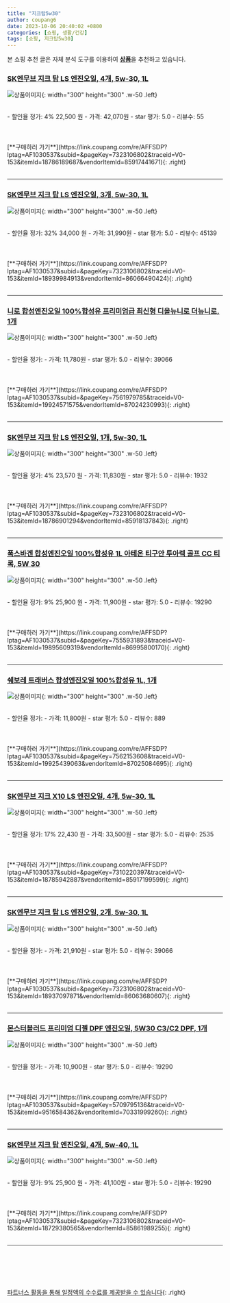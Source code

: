 ```yaml
---
title: "지크탑5w30"
author: coupang6
date: 2023-10-06 20:40:02 +0800
categories: [쇼핑, 생활/건강]
tags: [쇼핑, 지크탑5w30]
---
```


본 쇼핑 추천 글은 자체 분석 도구를 이용하여 [**상품**](https://link.coupang.com/a/bao1ui)을 추천하고 있습니다.

### [SK엔무브 지크 탑 LS 엔진오일, 4개, 5w-30, 1L](https://link.coupang.com/re/AFFSDP?lptag=AF1030537&subid=&pageKey=7323106802&traceid=V0-153&itemId=18786189687&vendorItemId=85917441671)

![상품이미지](https://thumbnail9.coupangcdn.com/thumbnails/remote/230x230ex/image/retail/images/2023/05/09/17/1/e3c4bf7c-4c23-4e3f-a4d6-5d84f21ea8ea.jpg){: width="300" height="300" .w-50 .left}


<br>
- 할인율 정가: 4%  22,500   원
- 가격: 42,070원
- star 평가: 5.0
- 리뷰수: 55
<br>
<br>
<br>
<br>
[**구매하러 가기**](https://link.coupang.com/re/AFFSDP?lptag=AF1030537&subid=&pageKey=7323106802&traceid=V0-153&itemId=18786189687&vendorItemId=85917441671){: .right}
<br>
<br>

---

### [SK엔무브 지크 탑 LS 엔진오일, 3개, 5w-30, 1L](https://link.coupang.com/re/AFFSDP?lptag=AF1030537&subid=&pageKey=7323106802&traceid=V0-153&itemId=18939984913&vendorItemId=86066490424)

![상품이미지](https://thumbnail6.coupangcdn.com/thumbnails/remote/230x230ex/image/retail/images/292283600144440-bce0c279-ce65-464e-a1d7-9e01885f8e2f.jpg){: width="300" height="300" .w-50 .left}


<br>
- 할인율 정가: 32%  34,000   원
- 가격: 31,990원
- star 평가: 5.0
- 리뷰수: 45139
<br>
<br>
<br>
<br>
[**구매하러 가기**](https://link.coupang.com/re/AFFSDP?lptag=AF1030537&subid=&pageKey=7323106802&traceid=V0-153&itemId=18939984913&vendorItemId=86066490424){: .right}
<br>
<br>

---

### [니로 합성엔진오일 100%합성유 프리미엄급 최신형 디올뉴니로 더뉴니로, 1개](https://link.coupang.com/re/AFFSDP?lptag=AF1030537&subid=&pageKey=7561979785&traceid=V0-153&itemId=19924571575&vendorItemId=87024230993)

![상품이미지](https://thumbnail10.coupangcdn.com/thumbnails/remote/230x230ex/image/vendor_inventory/c92f/00cbcb2d40e02944b9a20d6a4bb64e395340a5549e45b2f442e046717898.jpg){: width="300" height="300" .w-50 .left}


<br>
- 할인율 정가: 
- 가격: 11,780원
- star 평가: 5.0
- 리뷰수: 39066
<br>
<br>
<br>
<br>
[**구매하러 가기**](https://link.coupang.com/re/AFFSDP?lptag=AF1030537&subid=&pageKey=7561979785&traceid=V0-153&itemId=19924571575&vendorItemId=87024230993){: .right}
<br>
<br>

---

### [SK엔무브 지크 탑 LS 엔진오일, 1개, 5w-30, 1L](https://link.coupang.com/re/AFFSDP?lptag=AF1030537&subid=&pageKey=7323106802&traceid=V0-153&itemId=18786901294&vendorItemId=85918137843)

![상품이미지](https://thumbnail8.coupangcdn.com/thumbnails/remote/230x230ex/image/retail/images/2023/05/09/18/9/aa4e1aab-571e-4109-bbc1-cb6353843c71.png){: width="300" height="300" .w-50 .left}


<br>
- 할인율 정가: 4%  23,570   원
- 가격: 11,830원
- star 평가: 5.0
- 리뷰수: 1932
<br>
<br>
<br>
<br>
[**구매하러 가기**](https://link.coupang.com/re/AFFSDP?lptag=AF1030537&subid=&pageKey=7323106802&traceid=V0-153&itemId=18786901294&vendorItemId=85918137843){: .right}
<br>
<br>

---

### [폭스바겐 합성엔진오일 100%합성유 1L 아테온 티구안 투아렉 골프 CC 티록, 5W 30](https://link.coupang.com/re/AFFSDP?lptag=AF1030537&subid=&pageKey=7555931893&traceid=V0-153&itemId=19895609319&vendorItemId=86995800170)

![상품이미지](https://thumbnail8.coupangcdn.com/thumbnails/remote/230x230ex/image/vendor_inventory/c377/4e0b7f74d00f743d684743ab40f3479fcb34c6fdbdd03d04b1bdf1c7121c.jpg){: width="300" height="300" .w-50 .left}


<br>
- 할인율 정가: 9%  25,900   원
- 가격: 11,900원
- star 평가: 5.0
- 리뷰수: 19290
<br>
<br>
<br>
<br>
[**구매하러 가기**](https://link.coupang.com/re/AFFSDP?lptag=AF1030537&subid=&pageKey=7555931893&traceid=V0-153&itemId=19895609319&vendorItemId=86995800170){: .right}
<br>
<br>

---

### [쉐보레 트래버스 합성엔진오일 100%합성유 1L, 1개](https://link.coupang.com/re/AFFSDP?lptag=AF1030537&subid=&pageKey=7562153608&traceid=V0-153&itemId=19925439063&vendorItemId=87025084695)

![상품이미지](https://thumbnail10.coupangcdn.com/thumbnails/remote/230x230ex/image/vendor_inventory/f79d/090afcbfbc7880d501d799825382e4774a2a1bbfbd3fe4426026a2cf6bf6.jpg){: width="300" height="300" .w-50 .left}


<br>
- 할인율 정가: 
- 가격: 11,800원
- star 평가: 5.0
- 리뷰수: 889
<br>
<br>
<br>
<br>
[**구매하러 가기**](https://link.coupang.com/re/AFFSDP?lptag=AF1030537&subid=&pageKey=7562153608&traceid=V0-153&itemId=19925439063&vendorItemId=87025084695){: .right}
<br>
<br>

---

### [SK엔무브 지크 X10 LS 엔진오일, 4개, 5w-30, 1L](https://link.coupang.com/re/AFFSDP?lptag=AF1030537&subid=&pageKey=7310220397&traceid=V0-153&itemId=18785942887&vendorItemId=85917199599)

![상품이미지](https://thumbnail6.coupangcdn.com/thumbnails/remote/230x230ex/image/retail/images/2023/05/09/16/8/9161d093-d664-4b9d-b3d2-7da49871a0b3.jpg){: width="300" height="300" .w-50 .left}


<br>
- 할인율 정가: 17%  22,430   원
- 가격: 33,500원
- star 평가: 5.0
- 리뷰수: 2535
<br>
<br>
<br>
<br>
[**구매하러 가기**](https://link.coupang.com/re/AFFSDP?lptag=AF1030537&subid=&pageKey=7310220397&traceid=V0-153&itemId=18785942887&vendorItemId=85917199599){: .right}
<br>
<br>

---

### [SK엔무브 지크 탑 LS 엔진오일, 2개, 5w-30, 1L](https://link.coupang.com/re/AFFSDP?lptag=AF1030537&subid=&pageKey=7323106802&traceid=V0-153&itemId=18937097871&vendorItemId=86063680607)

![상품이미지](https://thumbnail6.coupangcdn.com/thumbnails/remote/230x230ex/image/retail/images/1593182380165470-0b1bfb92-cb8c-4b08-bfca-562182902433.jpg){: width="300" height="300" .w-50 .left}


<br>
- 할인율 정가: 
- 가격: 21,910원
- star 평가: 5.0
- 리뷰수: 39066
<br>
<br>
<br>
<br>
[**구매하러 가기**](https://link.coupang.com/re/AFFSDP?lptag=AF1030537&subid=&pageKey=7323106802&traceid=V0-153&itemId=18937097871&vendorItemId=86063680607){: .right}
<br>
<br>

---

### [몬스터블러드 프리미엄 디젤 DPF 엔진오일, 5W30 C3/C2 DPF, 1개](https://link.coupang.com/re/AFFSDP?lptag=AF1030537&subid=&pageKey=5709795136&traceid=V0-153&itemId=9516584362&vendorItemId=70331999260)

![상품이미지](https://thumbnail8.coupangcdn.com/thumbnails/remote/230x230ex/image/vendor_inventory/images/2018/11/23/17/0/ce82a51b-82b1-4bc5-b11a-5d00ca6d583d.jpg){: width="300" height="300" .w-50 .left}


<br>
- 할인율 정가: 
- 가격: 10,900원
- star 평가: 5.0
- 리뷰수: 19290
<br>
<br>
<br>
<br>
[**구매하러 가기**](https://link.coupang.com/re/AFFSDP?lptag=AF1030537&subid=&pageKey=5709795136&traceid=V0-153&itemId=9516584362&vendorItemId=70331999260){: .right}
<br>
<br>

---

### [SK엔무브 지크 탑 엔진오일, 4개, 5w-40, 1L](https://link.coupang.com/re/AFFSDP?lptag=AF1030537&subid=&pageKey=7323106802&traceid=V0-153&itemId=18729380565&vendorItemId=85861989255)

![상품이미지](https://thumbnail7.coupangcdn.com/thumbnails/remote/230x230ex/image/retail/images/2023/05/03/17/8/108d514e-9940-4a73-a74e-a16a8970d583.jpg){: width="300" height="300" .w-50 .left}


<br>
- 할인율 정가: 9%  25,900   원
- 가격: 41,100원
- star 평가: 5.0
- 리뷰수: 19290
<br>
<br>
<br>
<br>
[**구매하러 가기**](https://link.coupang.com/re/AFFSDP?lptag=AF1030537&subid=&pageKey=7323106802&traceid=V0-153&itemId=18729380565&vendorItemId=85861989255){: .right}
<br>
<br>

---
<br><br><br><br><br> [파트너스 활동을 통해 일정액의 수수료를 제공받을 수 있습니다](https://link.coupang.com/a/bao1ui){: .right}